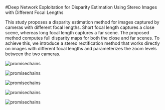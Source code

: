 #Deep Network Exploitation for Disparity Estimation Using Stereo Images with Different Focal Lengths

This study proposes a disparity estimation method for images captured by cameras with different focal lengths. Short focal length captures a close scene, whereas long focal length captures a far scene. The proposed method computes full disparity maps for both the close and far scenes. To achieve this, we introduce a stereo rectification method that works directly on images with different focal lengths and parameterizes the zoom levels between the two cameras.

![promisechains](https://user-images.githubusercontent.com/29675793/34316371-707f34e2-e7d7-11e7-97b9-576c850479d9.jpg)

![promisechains](https://user-images.githubusercontent.com/29675793/34316294-675589fe-e7d5-11e7-8ae5-ffd138bd39b6.jpg)

![promisechains](https://user-images.githubusercontent.com/29675793/34316295-67807402-e7d5-11e7-8964-57dd71127850.jpg)

![promisechains](https://user-images.githubusercontent.com/29675793/34317684-66f6fc46-e7f7-11e7-80a0-eac76e2bd52b.jpg)

![promisechains](https://user-images.githubusercontent.com/29675793/34324522-71ec5070-e8b9-11e7-9f55-7a7c134baba1.jpg)
